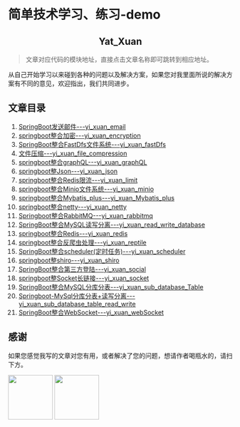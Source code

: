 # 简单技术学习、练习-demo

<h2 align="center">Yat_Xuan</h2>

> 文章对应代码的模块地址，直接点击文章名称即可跳转到相应地址。

从自己开始学习以来碰到各种的问题以及解决方案，如果您对我里面所说的解决方案有不同的意见，欢迎指出，我们共同进步。

## 文章目录

1. [SpringBoot发送邮件---yi_xuan_email](https://github.com/yatxuan/study/tree/master/yi_xuan_email)
4. [springboot整合加密---yi_xuan_encryption]()
2. [SpringBoot整合FastDfs文件系统---yi_xuan_fastDfs](https://github.com/yatxuan/study/tree/master/yi_xuan_fastDfs)
3. [文件压缩---yi_xuan_file_compression](https://github.com/yatxuan/study/tree/master/yi_xuan_file_compression)
4. [springboot整合graphQL---yi_xuan_graphQL]()
4. [springboot整Json---yi_xuan_json]()
4. [springboot整合Redis限流---yi_xuan_limit]()
5. [springboot整合Minio文件系统---yi_xuan_minio](https://github.com/yatxuan/study/tree/master/yi_xuan_minio)
6. [springboot整合Mybatis_plus---yi_xuan_Mybatis_plus](https://github.com/yatxuan/study/tree/master/yi_xuan_mybatis_plus)
4. [springboot整合netty---yi_xuan_netty]()
7. [Springboot整合RabbitMQ---yi_xuan_rabbitmq](https://github.com/yatxuan/study/tree/master/yi_xuan_rabbitmq)
8. [SpringBoot整合MySQL读写分离---yi_xuan_read_write_database](https://github.com/yatxuan/study/tree/master/yi_xuan_read_write_database)
4. [springboot整合Redis---yi_xuan_redis]()
4. [springboot整合反爬虫处理---yi_xuan_reptile]()
9. [SpringBoot整合scheduler(定时任务)---yi_xuan_scheduler](https://github.com/yatxuan/study/tree/master/yi_xuan_scheduler)
4. [springboot整shiro---yi_xuan_shiro]()
10. [SpringBoot整合第三方登陆---yi_xuan_social](https://github.com/yatxuan/study/tree/master/yi_xuan_social)
4. [springboot整Socket长链接---yi_xuan_socket]()
11. [SpringBoot整合MySQL分库分表---yi_xuan_sub_database_Table](https://github.com/yatxuan/study/tree/master/yi_xuan_sub_database_Table)
12. [Springboot-MySql分库分表+读写分离---yi_xuan_sub_database_table_read_write](https://github.com/yatxuan/study/tree/master/yi_xuan_sub_database_table_read_write)
13. [SpringBoot整合WebSocket---yi_xuan_webSocket](https://github.com/yatxuan/study/tree/master/yi_xuan_webSocket)

## 感谢

如果您感觉我写的文章对您有用，或者解决了您的问题，想请作者喝瓶水的，请扫下方。

<p>
    <img width="100" src="http://minio.yatxuan.cn/pic/1514546b772b4d03bd5719bdd91393e4.png" >
    <img width="100" src="http://minio.yatxuan.cn/pic/19f370c443884cb28391909a1416f35d.jpg" >
</p>
   
